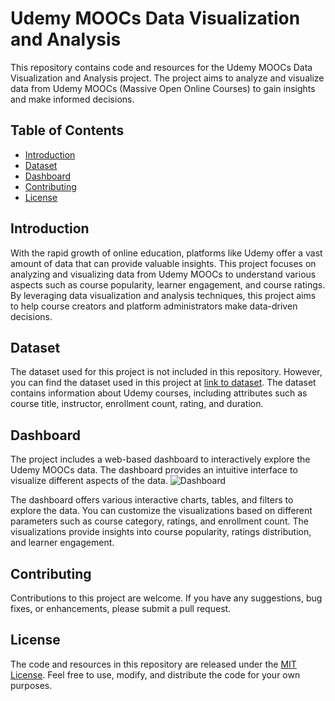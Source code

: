 # Udemy MOOCs Data Visualization and Analysis

This repository contains code and resources for the Udemy MOOCs Data Visualization and Analysis project. The project aims to analyze and visualize data from Udemy MOOCs (Massive Open Online Courses) to gain insights and make informed decisions.

## Table of Contents

- [Introduction](#introduction)
- [Dataset](#dataset)
- [Dashboard](#dashboard)
- [Contributing](#contributing)
- [License](#license)

## Introduction

With the rapid growth of online education, platforms like Udemy offer a vast amount of data that can provide valuable insights. This project focuses on analyzing and visualizing data from Udemy MOOCs to understand various aspects such as course popularity, learner engagement, and course ratings. By leveraging data visualization and analysis techniques, this project aims to help course creators and platform administrators make data-driven decisions.

## Dataset

The dataset used for this project is not included in this repository. However, you can find the dataset used in this project at [link to dataset](https://github.com/Himanshuch1708/Udemy-MOOCs-Data-visualisation-and-analysis/tree/main/Udemy-backend/dataset). The dataset contains information about Udemy courses, including attributes such as course title, instructor, enrollment count, rating, and duration.


## Dashboard

The project includes a web-based dashboard to interactively explore the Udemy MOOCs data. The dashboard provides an intuitive interface to visualize different aspects of the data.
![Dashboard](https://github.com/Himanshuch1708/Udemy-Data-visualisation-and-analysis/blob/main/Udemy-backend/Udemy_Dashboard.png)

The dashboard offers various interactive charts, tables, and filters to explore the data. You can customize the visualizations based on different parameters such as course category, ratings, and enrollment count. The visualizations provide insights into course popularity, ratings distribution, and learner engagement.

## Contributing

Contributions to this project are welcome. If you have any suggestions, bug fixes, or enhancements, please submit a pull request.

## License

The code and resources in this repository are released under the [MIT License](LICENSE). Feel free to use, modify, and distribute the code for your own purposes.

